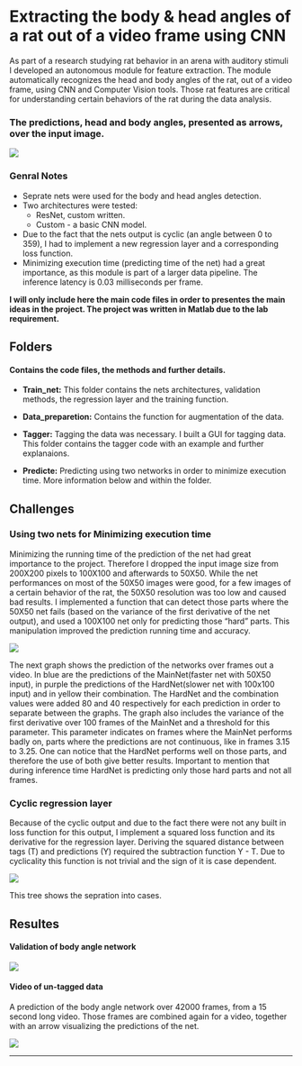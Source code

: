 # Extracting the body & head angles of a rat out of a video frame using CNN

As part of a research studying rat behavior in an arena with auditory stimuli I developed an autonomous module for feature extraction. The module automatically recognizes the head and body angles of the rat, out of a video frame, using CNN and Computer Vision tools. Those rat features are critical for understanding certain behaviors of the rat during the data analysis. 


### The predictions, head and body angles, presented as arrows, over the input image.
![](visualization/head_body_angles.png)

### Genral Notes
- Seprate nets were used for the body and head angles detection.
- Two architectures were tested:
  - ResNet, custom written.
  - Custom - a basic CNN model.
- Due to the fact that the nets output is cyclic (an angle between 0 to 359), I had to implement a new regression layer and a corresponding loss function.
- Minimizing execution time (predicting time of the net) had a great importance, as this module is part of a larger data pipeline. The inference latency is 0.03 milliseconds per frame.

**I will only include here the main code files in order to presentes the main ideas in the project. The project was written in Matlab due to the lab requirement.**


## Folders
#### Contains the code files, the methods and further details.

- **Train_net:** This folder contains the nets architectures, validation methods, the regression layer and the training function.

- **Data_preparetion:** Contains the function for augmentation of the data.

- **Tagger:** Tagging the data was necessary. I built a GUI for tagging data. This folder contains the tagger code with an example and further explanaions.

- **Predicte:** Predicting using two networks in order to minimize execution time. More information below and within the folder.

## Challenges

### Using two nets for Minimizing execution time 

Minimizing the running time of the prediction of the net had great importance to the project. Therefore I dropped the input image size from 200X200 pixels to 100X100 and afterwards to 50X50. While the net performances on most of the 50X50 images were good, for a few images of a certain behavior of the rat, the 50X50 resolution was too low and caused bad results. I implemented a function that can detect those parts where the 50X50 net fails (based on the variance of the first derivative of the net output), and used a 100X100 net only for predicting those “hard” parts.
This manipulation improved the prediction running time and accuracy. 

![](visualization/Predicting_using_two_nets.png)

The next graph shows the prediction of the networks over frames out a video. In blue are the predictions of the MainNet(faster net with 50X50 input), in purple the predictions of the HardNet(slower net with 100x100 input) and in yellow their combination. The HardNet and the combination values were added 80 and 40 respectively for each prediction in order to separate between the graphs. The graph also includes the variance of the first derivative over 100 frames of the MainNet and a threshold for this parameter. This parameter indicates on frames where the MainNet performs badly on, parts where the predictions are not continuous, like in frames 3.15 to 3.25. One can notice that the HardNet performs well on those parts, and therefore the use of both give better results. Important to mention that during inference time HardNet is predicting only those hard parts and not all frames.

### Cyclic regression layer 

Because of the cyclic output and due to the fact there were not any built in loss function for this output, I implement a squared loss function and its derivative for the regression layer. Deriving the squared distance between tags (T) and predictions (Y) required the subtraction function
Y - T. Due to cyclicality this function is not trivial and the sign of it is case dependent.

![](visualization/Cyclic_loss_derivative_cases.png)

This tree shows the sepration into cases.

## Resultes

#### Validation of body angle network

![](visualization/Body_Angle_Linear_Loss_Validation_Graph.png)

#### Video of un-tagged data
A prediction of the body angle network over 42000 frames, from a 15 second long video. Those frames are combined again for a video,
together with an arrow visualizing the predictions of the net. 

[![](http://img.youtube.com/vi/kqMZotVtYfY/0.jpg)](http://www.youtube.com/watch?v=kqMZotVtYfY)


-------------------------------------------------------------------------------------------------------------


